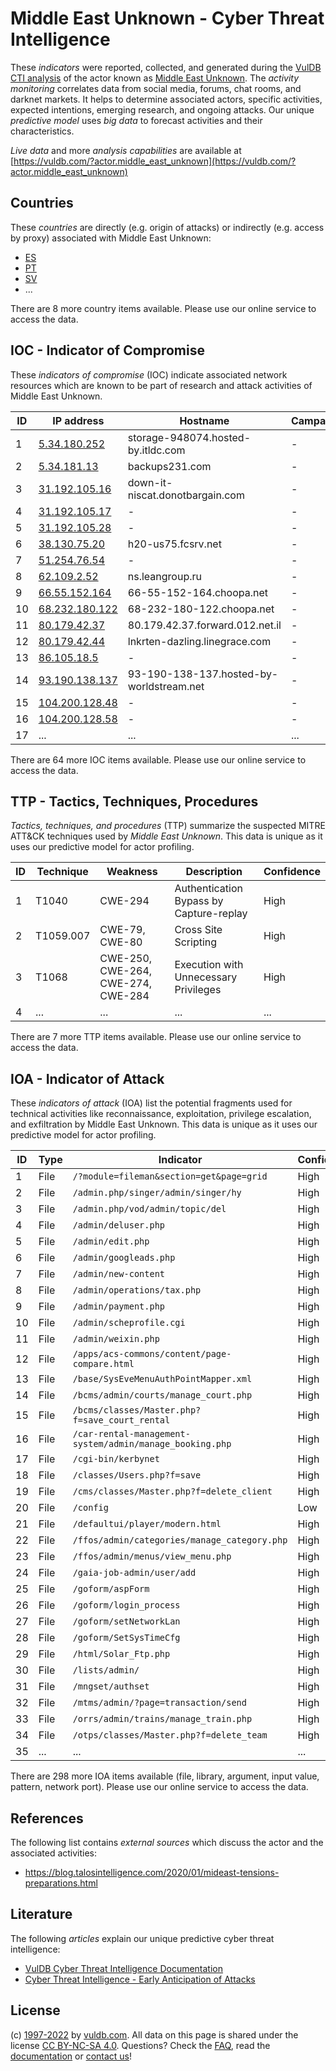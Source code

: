 # Middle East Unknown - Cyber Threat Intelligence

These _indicators_ were reported, collected, and generated during the [VulDB CTI analysis](https://vuldb.com/?kb.cti) of the actor known as [Middle East Unknown](https://vuldb.com/?actor.middle_east_unknown). The _activity monitoring_ correlates data from social media, forums, chat rooms, and darknet markets. It helps to determine associated actors, specific activities, expected intentions, emerging research, and ongoing attacks. Our unique _predictive model_ uses _big data_ to forecast activities and their characteristics.

_Live data_ and more _analysis capabilities_ are available at [https://vuldb.com/?actor.middle_east_unknown](https://vuldb.com/?actor.middle_east_unknown)

## Countries

These _countries_ are directly (e.g. origin of attacks) or indirectly (e.g. access by proxy) associated with Middle East Unknown:

* [ES](https://vuldb.com/?country.es)
* [PT](https://vuldb.com/?country.pt)
* [SV](https://vuldb.com/?country.sv)
* ...

There are 8 more country items available. Please use our online service to access the data.

## IOC - Indicator of Compromise

These _indicators of compromise_ (IOC) indicate associated network resources which are known to be part of research and attack activities of Middle East Unknown.

ID | IP address | Hostname | Campaign | Confidence
-- | ---------- | -------- | -------- | ----------
1 | [5.34.180.252](https://vuldb.com/?ip.5.34.180.252) | storage-948074.hosted-by.itldc.com | - | High
2 | [5.34.181.13](https://vuldb.com/?ip.5.34.181.13) | backups231.com | - | High
3 | [31.192.105.16](https://vuldb.com/?ip.31.192.105.16) | down-it-niscat.donotbargain.com | - | High
4 | [31.192.105.17](https://vuldb.com/?ip.31.192.105.17) | - | - | High
5 | [31.192.105.28](https://vuldb.com/?ip.31.192.105.28) | - | - | High
6 | [38.130.75.20](https://vuldb.com/?ip.38.130.75.20) | h20-us75.fcsrv.net | - | High
7 | [51.254.76.54](https://vuldb.com/?ip.51.254.76.54) | - | - | High
8 | [62.109.2.52](https://vuldb.com/?ip.62.109.2.52) | ns.leangroup.ru | - | High
9 | [66.55.152.164](https://vuldb.com/?ip.66.55.152.164) | 66-55-152-164.choopa.net | - | High
10 | [68.232.180.122](https://vuldb.com/?ip.68.232.180.122) | 68-232-180-122.choopa.net | - | High
11 | [80.179.42.37](https://vuldb.com/?ip.80.179.42.37) | 80.179.42.37.forward.012.net.il | - | High
12 | [80.179.42.44](https://vuldb.com/?ip.80.179.42.44) | lnkrten-dazling.linegrace.com | - | High
13 | [86.105.18.5](https://vuldb.com/?ip.86.105.18.5) | - | - | High
14 | [93.190.138.137](https://vuldb.com/?ip.93.190.138.137) | 93-190-138-137.hosted-by-worldstream.net | - | High
15 | [104.200.128.48](https://vuldb.com/?ip.104.200.128.48) | - | - | High
16 | [104.200.128.58](https://vuldb.com/?ip.104.200.128.58) | - | - | High
17 | ... | ... | ... | ...

There are 64 more IOC items available. Please use our online service to access the data.

## TTP - Tactics, Techniques, Procedures

_Tactics, techniques, and procedures_ (TTP) summarize the suspected MITRE ATT&CK techniques used by _Middle East Unknown_. This data is unique as it uses our predictive model for actor profiling.

ID | Technique | Weakness | Description | Confidence
-- | --------- | -------- | ----------- | ----------
1 | T1040 | CWE-294 | Authentication Bypass by Capture-replay | High
2 | T1059.007 | CWE-79, CWE-80 | Cross Site Scripting | High
3 | T1068 | CWE-250, CWE-264, CWE-274, CWE-284 | Execution with Unnecessary Privileges | High
4 | ... | ... | ... | ...

There are 7 more TTP items available. Please use our online service to access the data.

## IOA - Indicator of Attack

These _indicators of attack_ (IOA) list the potential fragments used for technical activities like reconnaissance, exploitation, privilege escalation, and exfiltration by Middle East Unknown. This data is unique as it uses our predictive model for actor profiling.

ID | Type | Indicator | Confidence
-- | ---- | --------- | ----------
1 | File | `/?module=fileman&section=get&page=grid` | High
2 | File | `/admin.php/singer/admin/singer/hy` | High
3 | File | `/admin.php/vod/admin/topic/del` | High
4 | File | `/admin/deluser.php` | High
5 | File | `/admin/edit.php` | High
6 | File | `/admin/googleads.php` | High
7 | File | `/admin/new-content` | High
8 | File | `/admin/operations/tax.php` | High
9 | File | `/admin/payment.php` | High
10 | File | `/admin/scheprofile.cgi` | High
11 | File | `/admin/weixin.php` | High
12 | File | `/apps/acs-commons/content/page-compare.html` | High
13 | File | `/base/SysEveMenuAuthPointMapper.xml` | High
14 | File | `/bcms/admin/courts/manage_court.php` | High
15 | File | `/bcms/classes/Master.php?f=save_court_rental` | High
16 | File | `/car-rental-management-system/admin/manage_booking.php` | High
17 | File | `/cgi-bin/kerbynet` | High
18 | File | `/classes/Users.php?f=save` | High
19 | File | `/cms/classes/Master.php?f=delete_client` | High
20 | File | `/config` | Low
21 | File | `/defaultui/player/modern.html` | High
22 | File | `/ffos/admin/categories/manage_category.php` | High
23 | File | `/ffos/admin/menus/view_menu.php` | High
24 | File | `/gaia-job-admin/user/add` | High
25 | File | `/goform/aspForm` | High
26 | File | `/goform/login_process` | High
27 | File | `/goform/setNetworkLan` | High
28 | File | `/goform/SetSysTimeCfg` | High
29 | File | `/html/Solar_Ftp.php` | High
30 | File | `/lists/admin/` | High
31 | File | `/mngset/authset` | High
32 | File | `/mtms/admin/?page=transaction/send` | High
33 | File | `/orrs/admin/trains/manage_train.php` | High
34 | File | `/otps/classes/Master.php?f=delete_team` | High
35 | ... | ... | ...

There are 298 more IOA items available (file, library, argument, input value, pattern, network port). Please use our online service to access the data.

## References

The following list contains _external sources_ which discuss the actor and the associated activities:

* https://blog.talosintelligence.com/2020/01/mideast-tensions-preparations.html

## Literature

The following _articles_ explain our unique predictive cyber threat intelligence:

* [VulDB Cyber Threat Intelligence Documentation](https://vuldb.com/?kb.cti)
* [Cyber Threat Intelligence - Early Anticipation of Attacks](https://www.scip.ch/en/?labs.20201022)

## License

(c) [1997-2022](https://vuldb.com/?kb.changelog) by [vuldb.com](https://vuldb.com/?kb.about). All data on this page is shared under the license [CC BY-NC-SA 4.0](https://creativecommons.org/licenses/by-nc-sa/4.0/). Questions? Check the [FAQ](https://vuldb.com/?kb.faq), read the [documentation](https://vuldb.com/?kb) or [contact us](https://vuldb.com/?contact)!
